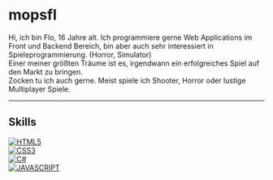 # mopsfl

Hi, ich bin Flo, 16 Jahre alt. Ich programmiere gerne Web Applications im Front und Backend Bereich, bin aber auch sehr interessiert in Spieleprogrammierung. (Horror, Simulator)<br>
Einer meiner größten Träume ist es, irgendwann ein erfolgreiches Spiel auf den Markt zu bringen.<br>
Zocken tu ich auch gerne. Meist spiele ich Shooter, Horror oder lustige Multiplayer Spiele.<br>

____________

## Skills
[![HTML5](https://img.shields.io/badge/HTML5-E34F26?style=for-the-badge&logo=html5&logoColor=white)](https://github.com/mopsfl?tab=repositories&language=html)</br>
[![CSS3](https://img.shields.io/badge/CSS3-1572B6?style=for-the-badge&logo=css3&logoColor=white)](https://github.com/mopsfl?tab=repositories&language=css)</br>
[![C#](https://img.shields.io/badge/C%23-239120?style=for-the-badge&logo=c-sharp&logoColor=white)](https://github.com/mopsfl)</br>
[![JAVASCRIPT](https://img.shields.io/badge/JavaScript-323330?style=for-the-badge&logo=javascript&logoColor=F7DF1E)](https://github.com/mopsfl?tab=repositories&language=javascript)</br>
